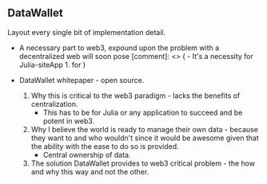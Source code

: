 ## DataWallet

Layout every single bit of implementation detail.

- A necessary part to web3, expound upon the problem with a decentralized web will soon pose
[comment]: <> (  - It's a necessity for Julia-siteApp 1. for )


- DataWallet whitepaper - open source.
    1. Why this is critical to the web3 paradigm - lacks the benefits of centralization.
        - This has to be for Julia or any application to succeed and be potent in web3.
    2. Why I believe the world is ready to manage their own data - because they want to and who wouldn't since it would be awesome given that the ability with the ease to do so is provided.
        - Central ownership of data.
    3. The solution DataWallet provides to web3 critical problem - the how and why this way and not the other.